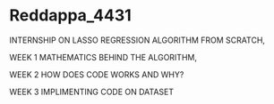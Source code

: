 # Reddappa_4431
INTERNSHIP ON LASSO REGRESSION ALGORITHM FROM SCRATCH,

WEEK 1 MATHEMATICS BEHIND THE ALGORITHM,

WEEK 2 HOW DOES CODE WORKS AND WHY?

WEEK 3 IMPLIMENTING CODE ON DATASET
